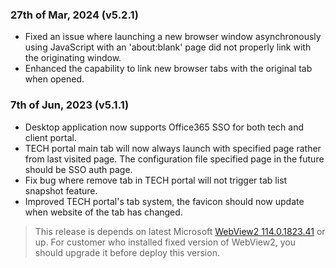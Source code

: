 ### 27th of Mar, 2024 (v5.2.1)
- Fixed an issue where launching a new browser window asynchronously using JavaScript with an 'about:blank' page did not properly link with the originating window.
- Enhanced the capability to link new browser tabs with the original tab when opened.

### 7th of Jun, 2023 (v5.1.1)
- Desktop application now supports Office365 SSO for both tech and client portal.
- TECH portal main tab will now always launch with specified page rather from last visited page. The configuration file specified page in the future should be SSO auth page.
- Fix bug where remove tab in TECH portal will not trigger tab list snapshot feature.
- Improved TECH portal's tab system, the favicon should now update when website of the tab has changed.

> This release is depends on latest Microsoft [WebView2 114.0.1823.41](https://developer.microsoft.com/en-us/microsoft-edge/webview2/) or up. For customer who installed fixed version of WebView2, you should upgrade it before deploy this version.
